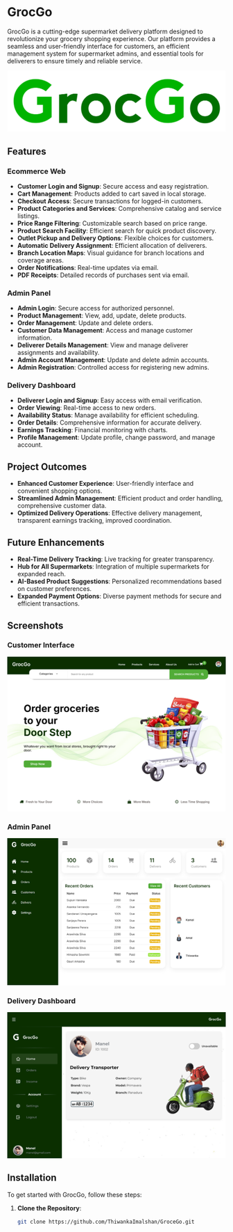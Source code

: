 # GrocGo

GrocGo is a cutting-edge supermarket delivery platform designed to revolutionize your grocery shopping experience. Our platform provides a seamless and user-friendly interface for customers, an efficient management system for supermarket admins, and essential tools for deliverers to ensure timely and reliable service.

![GrocGo Logo](Deliver%20Dashboard/assets/img/logo-colored.png)

## Features

### Ecommerce Web

- **Customer Login and Signup**: Secure access and easy registration.
- **Cart Management**: Products added to cart saved in local storage.
- **Checkout Access**: Secure transactions for logged-in customers.
- **Product Categories and Services**: Comprehensive catalog and service listings.
- **Price Range Filtering**: Customizable search based on price range.
- **Product Search Facility**: Efficient search for quick product discovery.
- **Outlet Pickup and Delivery Options**: Flexible choices for customers.
- **Automatic Delivery Assignment**: Efficient allocation of deliverers.
- **Branch Location Maps**: Visual guidance for branch locations and coverage areas.
- **Order Notifications**: Real-time updates via email.
- **PDF Receipts**: Detailed records of purchases sent via email.

### Admin Panel

- **Admin Login**: Secure access for authorized personnel.
- **Product Management**: View, add, update, delete products.
- **Order Management**: Update and delete orders.
- **Customer Data Management**: Access and manage customer information.
- **Deliverer Details Management**: View and manage deliverer assignments and availability.
- **Admin Account Management**: Update and delete admin accounts.
- **Admin Registration**: Controlled access for registering new admins.

### Delivery Dashboard

- **Deliverer Login and Signup**: Easy access with email verification.
- **Order Viewing**: Real-time access to new orders.
- **Availability Status**: Manage availability for efficient scheduling.
- **Order Details**: Comprehensive information for accurate delivery.
- **Earnings Tracking**: Financial monitoring with charts.
- **Profile Management**: Update profile, change password, and manage account.

## Project Outcomes

- **Enhanced Customer Experience**: User-friendly interface and convenient shopping options.
- **Streamlined Admin Management**: Efficient product and order handling, comprehensive customer data.
- **Optimized Delivery Operations**: Effective delivery management, transparent earnings tracking, improved coordination.

## Future Enhancements

- **Real-Time Delivery Tracking**: Live tracking for greater transparency.
- **Hub for All Supermarkets**: Integration of multiple supermarkets for expanded reach.
- **AI-Based Product Suggestions**: Personalized recommendations based on customer preferences.
- **Expanded Payment Options**: Diverse payment methods for secure and efficient transactions.

## Screenshots

### Customer Interface
![Customer Interface](Deliver%20Dashboard/assets/img/customer_interface.png)

### Admin Panel
![Admin Panel](Deliver%20Dashboard/assets/img/Admin_panel.png)

### Delivery Dashboard
![Delivery Dashboard](Deliver%20Dashboard/assets/img/Delivery_Dashboard.png)

## Installation

To get started with GrocGo, follow these steps:

1. **Clone the Repository**:
   ```sh
   git clone https://github.com/ThiwankaImalshan/GroceGo.git

